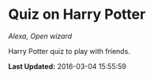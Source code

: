 # Quiz on Harry Potter
*Alexa, Open wizard*

Harry Potter quiz to play with friends.

**Last Updated:** 2016-03-04 15:55:59